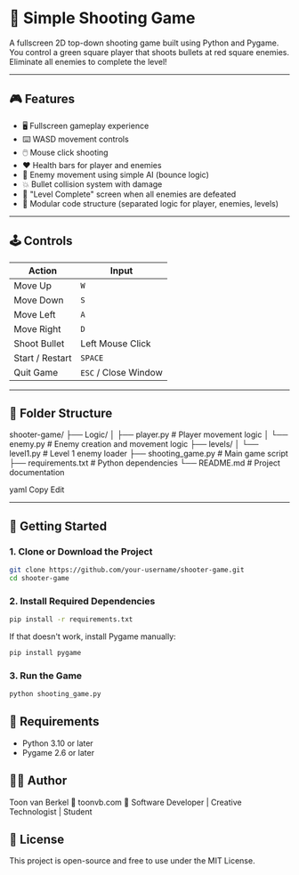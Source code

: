 # 🔫 Simple Shooting Game

A fullscreen 2D top-down shooting game built using Python and Pygame. You control a green square player that shoots bullets at red square enemies. Eliminate all enemies to complete the level!

---

## 🎮 Features

- 🖥️ Fullscreen gameplay experience  
- ⌨️ WASD movement controls  
- 🖱️ Mouse click shooting  
- ❤️ Health bars for player and enemies  
- 🤖 Enemy movement using simple AI (bounce logic)  
- 💥 Bullet collision system with damage  
- 🏁 "Level Complete" screen when all enemies are defeated  
- 📁 Modular code structure (separated logic for player, enemies, levels)

---

## 🕹️ Controls

| Action            | Input              |
|-------------------|--------------------|
| Move Up           | `W`                |
| Move Down         | `S`                |
| Move Left         | `A`                |
| Move Right        | `D`                |
| Shoot Bullet      | Left Mouse Click   |
| Start / Restart   | `SPACE`            |
| Quit Game         | `ESC` / Close Window |

---

## 📁 Folder Structure

shooter-game/
├── Logic/
│ ├── player.py # Player movement logic
│ └── enemy.py # Enemy creation and movement logic
├── levels/
│ └── level1.py # Level 1 enemy loader
├── shooting_game.py # Main game script
├── requirements.txt # Python dependencies
└── README.md # Project documentation

yaml
Copy
Edit

---

## 🚀 Getting Started

### 1. Clone or Download the Project

```bash
git clone https://github.com/your-username/shooter-game.git
cd shooter-game
```

### 2. Install Required Dependencies

```bash
pip install -r requirements.txt
```

If that doesn't work, install Pygame manually:

```bash
pip install pygame
```

### 3. Run the Game

```bash
python shooting_game.py
```

## 🧾 Requirements

- Python 3.10 or later
- Pygame 2.6 or later

## 👨‍💻 Author
Toon van Berkel
💼 toonvb.com
🧠 Software Developer | Creative Technologist | Student

## 📄 License
This project is open-source and free to use under the MIT License.
